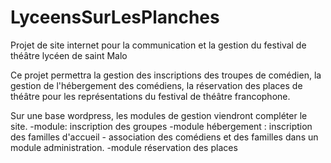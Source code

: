 # LyceensSurLesPlanches
Projet de site internet pour la communication et la gestion du festival de théâtre lycéen de saint Malo

Ce projet permettra la gestion des inscriptions des troupes de comédien, la gestion de l'hébergement des comédiens, la réservation des places de théâtre pour les représentations du festival de théâtre francophone.

Sur une base wordpress, les modules de gestion viendront compléter le site.
-module: inscription des groupes
-module hébergement : inscription des familles d'accueil - association des comédiens et des familles dans un module administration.
-module réservation des places



